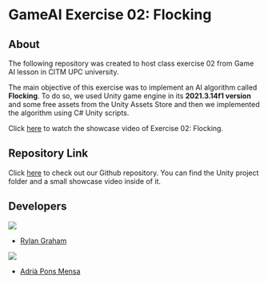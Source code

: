 # GameAI Exercise 02: Flocking
## About
The following repository was created to host class exercise 02 from Game AI lesson in CITM UPC university.

The main objective of this exercise was to implement an AI algorithm called **Flocking**. To do so, we used Unity game engine in its **2021.3.14f1 version** and some free assets from the Unity Assets Store and then we implemented the algorithm using C# Unity scripts.

Click [here](https://youtu.be/CVw9BGWIF2g?si=-KlBVK6gXUwPLykl) to watch the showcase video of Exercise 02: Flocking.


## Repository Link
Click [here](https://github.com/RylanJGraham/GameAI_Exercise02_Flocking) to check out our Github repository. You can find the Unity project folder and a small showcase video inside of it.


## Developers
![](https://raw.githubusercontent.com/Historn/PinBall_Game/master/TeamPhotos/rylangraham.jpg)
 - [Rylan Graham](https://github.com/RylanJGraham)

 ![](https://raw.githubusercontent.com/Historn/PinBall_Game/master/TeamPhotos/adriapons.jpg)
 - [Adrià Pons Mensa](https://github.com/AdriaPm)
